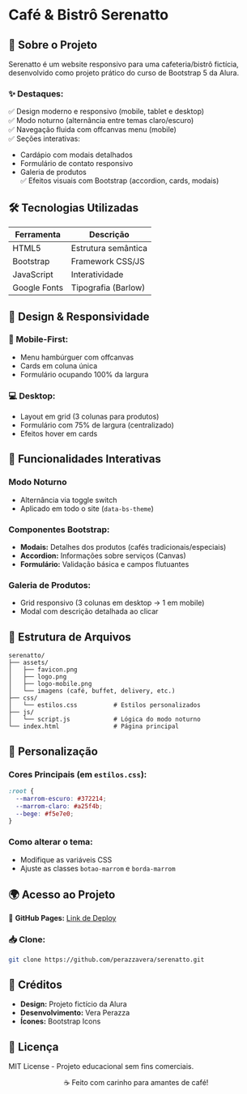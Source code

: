 # Café & Bistrô Serenatto

## 🌟 Sobre o Projeto
Serenatto é um website responsivo para uma cafeteria/bistrô fictícia, desenvolvido como projeto prático do curso de Bootstrap 5 da Alura.

### ✨ Destaques:
✅ Design moderno e responsivo (mobile, tablet e desktop)  
✅ Modo noturno (alternância entre temas claro/escuro)  
✅ Navegação fluida com offcanvas menu (mobile)  
✅ Seções interativas:
- Cardápio com modais detalhados
- Formulário de contato responsivo
- Galeria de produtos  
✅ Efeitos visuais com Bootstrap (accordion, cards, modais)  

## 🛠️ Tecnologias Utilizadas
| Ferramenta | Descrição |
|------------|-------------|
| HTML5 | Estrutura semântica |
| Bootstrap | Framework CSS/JS |
| JavaScript | Interatividade |
| Google Fonts | Tipografia (Barlow) |

## 🎨 Design & Responsividade
### 📱 Mobile-First:
- Menu hambúrguer com offcanvas
- Cards em coluna única
- Formulário ocupando 100% da largura

### 💻 Desktop:
- Layout em grid (3 colunas para produtos)
- Formulário com 75% de largura (centralizado)
- Efeitos hover em cards

## 🚀 Funcionalidades Interativas
### Modo Noturno
- Alternância via toggle switch
- Aplicado em todo o site (`data-bs-theme`)

### Componentes Bootstrap:
- **Modais:** Detalhes dos produtos (cafés tradicionais/especiais)
- **Accordion:** Informações sobre serviços (Canvas)
- **Formulário:** Validação básica e campos flutuantes

### Galeria de Produtos:
- Grid responsivo (3 colunas em desktop → 1 em mobile)
- Modal com descrição detalhada ao clicar

## 📂 Estrutura de Arquivos
```
serenatto/  
├── assets/  
│   ├── favicon.png  
│   ├── logo.png  
│   ├── logo-mobile.png  
│   └── imagens (café, buffet, delivery, etc.)  
├── css/  
│   └── estilos.css          # Estilos personalizados  
├── js/  
│   └── script.js            # Lógica do modo noturno  
└── index.html               # Página principal  
```

## 🔧 Personalização
### Cores Principais (em `estilos.css`):
```css
:root {  
  --marrom-escuro: #372214;  
  --marrom-claro: #a25f4b;  
  --bege: #f5e7e0;  
}  
```
### Como alterar o tema:
- Modifique as variáveis CSS
- Ajuste as classes `botao-marrom` e `borda-marrom`

## 🌍 Acesso ao Projeto
🔗 **GitHub Pages:** [Link de Deploy](https://perazzavera.github.io/Serenatto/) 
### 📥 Clone:
```bash
git clone https://github.com/perazzavera/serenatto.git
```

## 📝 Créditos
- **Design:** Projeto fictício da Alura
- **Desenvolvimento:** Vera Perazza
- **Ícones:** Bootstrap Icons

## 📜 Licença
MIT License - Projeto educacional sem fins comerciais.

<p align="center"> ☕ Feito com carinho para amantes de café! </p>
